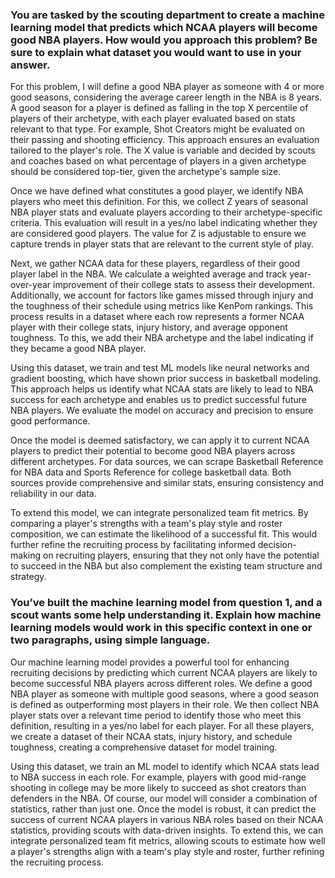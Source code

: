 ### You are tasked by the scouting department to create a machine learning model that predicts which NCAA players will become good NBA players. How would you approach this problem? Be sure to explain what dataset you would want to use in your answer.

For this problem, I will define a good NBA player as someone with 4 or more good seasons, considering the average career length in the NBA is 8 years. A good season for a player is defined as falling in the top X percentile of players of their archetype, with each player evaluated based on stats relevant to that type. For example, Shot Creators might be evaluated on their passing and shooting efficiency. This approach ensures an evaluation tailored to the player's role. The X value is variable and decided by scouts and coaches based on what percentage of players in a given archetype should be considered top-tier, given the archetype's sample size.

Once we have defined what constitutes a good player, we identify NBA players who meet this definition. For this, we collect Z years of seasonal NBA player stats and evaluate players according to their archetype-specific criteria. This evaluation will result in a yes/no label indicating whether they are considered good players. The value for Z is adjustable to ensure we capture trends in player stats that are relevant to the current style of play.

Next, we gather NCAA data for these players, regardless of their good player label in the NBA. We calculate a weighted average and track year-over-year improvement of their college stats to assess their development. Additionally, we account for factors like games missed through injury and the toughness of their schedule using metrics like KenPom rankings. This process results in a dataset where each row represents a former NCAA player with their college stats, injury history, and average opponent toughness. To this, we add their NBA archetype and the label indicating if they became a good NBA player.

Using this dataset, we train and test ML models like neural networks and gradient boosting, which have shown prior success in basketball modeling. This approach helps us identify what NCAA stats are likely to lead to NBA success for each archetype and enables us to predict successful future NBA players. We evaluate the model on accuracy and precision to ensure good performance.

Once the model is deemed satisfactory, we can apply it to current NCAA players to predict their potential to become good NBA players across different archetypes. For data sources, we can scrape Basketball Reference for NBA data and Sports Reference for college basketball data. Both sources provide comprehensive and similar stats, ensuring consistency and reliability in our data.

To extend this model, we can integrate personalized team fit metrics. By comparing a player's strengths with a team's play style and roster composition, we can estimate the likelihood of a successful fit. This would further refine the recruiting process by facilitating informed decision-making on recruiting players, ensuring that they not only have the potential to succeed in the NBA but also complement the existing team structure and strategy.

### You’ve built the machine learning model from question 1, and a scout wants some help understanding it. Explain how machine learning models would work in this specific context in one or two paragraphs, using simple language. 

Our machine learning model provides a powerful tool for enhancing recruiting decisions by predicting which current NCAA players are likely to become successful NBA players across different roles. We define a good NBA player as someone with multiple good seasons, where a good season is defined as outperforming most players in their role. We then collect NBA player stats over a relevant time period to identify those who meet this definition, resulting in a yes/no label for each player. For all these players, we create a dataset of their NCAA stats, injury history, and schedule toughness, creating a comprehensive dataset for model training.

Using this dataset, we train an ML model to identify which NCAA stats lead to NBA success in each role. For example, players with good mid-range shooting in college may be more likely to succeed as shot creators than defenders in the NBA. Of course, our model will consider a combination of statistics, rather than just one. Once the model is robust, it can predict the success of current NCAA players in various NBA roles based on their NCAA statistics, providing scouts with data-driven insights. To extend this, we can integrate personalized team fit metrics, allowing scouts to estimate how well a player's strengths align with a team's play style and roster, further refining the recruiting process.



